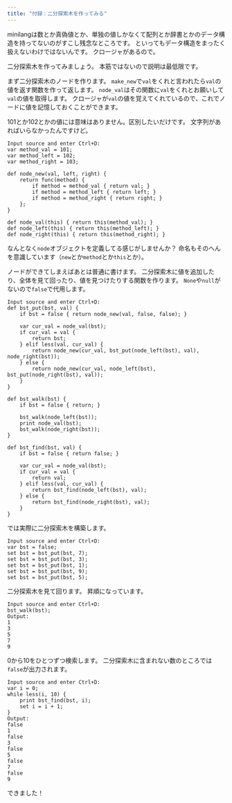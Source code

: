 ```yaml
---
title: "付録：二分探索木を作ってみる"
---
```


minilangは数とか真偽値とか、単独の値しかなくて配列とか辞書とかのデータ構造を持ってないのがすこし残念なところです。
といってもデータ構造をまったく扱えないわけではないんです。
クロージャがあるので。

二分探索木を作ってみましょう。
本筋ではないので説明は最低限です。

まず二分探索木のノードを作ります。
`make_new`で`val`をくれと言われたら`val`の値を返す関数を作って返します。
`node_val`はその関数に`val`をくれとお願いして`val`の値を取得します。
クロージャが`val`の値を覚えてくれているので、これでノードに値を記憶しておくことができます。

101とか102とかの値には意味はありません。区別したいだけです。
文字列があればいらなかったんですけど。

```
Input source and enter Ctrl+D:
var method_val = 101;
var method_left = 102;
var method_right = 103;

def node_new(val, left, right) {
    return func(method) {
        if method = method_val { return val; }
        if method = method_left { return left; }
        if method = method_right { return right; }
    };
}

def node_val(this) { return this(method_val); }
def node_left(this) { return this(method_left); }
def node_right(this) { return this(method_right); }
```

なんとなく`node`オブジェクトを定義してる感じがしませんか？
命名もそのへんを意識しています（`new`とか`method`とか`this`とか）。

ノードができてしまえばあとは普通に書けます。
二分探索木に値を追加したり、全体を見て回ったり、値を見つけたりする関数を作ります。
`None`や`null`がないので`false`で代用します。

```
Input source and enter Ctrl+D:
def bst_put(bst, val) {
    if bst = false { return node_new(val, false, false); }

    var cur_val = node_val(bst);
    if cur_val = val {
        return bst;
    } elif less(val, cur_val) {
        return node_new(cur_val, bst_put(node_left(bst), val), node_right(bst));
    } else {
        return node_new(cur_val, node_left(bst), bst_put(node_right(bst), val));
    }
}

def bst_walk(bst) {
    if bst = false { return; }

    bst_walk(node_left(bst));
    print node_val(bst);
    bst_walk(node_right(bst));
}

def bst_find(bst, val) {
    if bst = false { return false; } 
    
    var cur_val = node_val(bst);
    if cur_val = val {
        return val;
    } elif less(val, cur_val) {
        return bst_find(node_left(bst), val);
    } else {
        return bst_find(node_right(bst), val);
    }
}
```

では実際に二分探索木を構築します。

```
Input source and enter Ctrl+D:
var bst = false;
set bst = bst_put(bst, 7);
set bst = bst_put(bst, 3);
set bst = bst_put(bst, 1);
set bst = bst_put(bst, 9);
set bst = bst_put(bst, 5);
```

二分探索木を見て回ります。
昇順になっています。

```
Input source and enter Ctrl+D:
bst_walk(bst);
Output:
1
3
5
7
9
```

0から10をひとつずつ検索します。
二分探索木に含まれない数のところでは`false`が出力されます。

```
Input source and enter Ctrl+D:
var i = 0;
while less(i, 10) {
    print bst_find(bst, i);
    set i = i + 1;
}
Output:
false
1
false
3
false
5
false
7
false
9
```

できました！